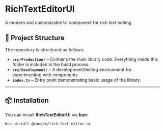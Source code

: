 # RichTextEditorUI

A modern and customizable UI component for rich text editing.

## 📂 Project Structure

The repository is structured as follows:

- **`src/Production/`** – Contains the main library code. Everything inside this folder is included in the build process.
- **`src/Development/`** – A development/testing environment for experimenting with components.
- **`index.ts`** – Entry point demonstrating basic usage of the library.

---

## 📦 Installation

You can install **RichTextEditorUI** via **bun**:

```sh
bun install @rangex/rich-text-editor-ui

